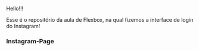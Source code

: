 Hello!!!

Esse é o repositório da aula de Flexbox, na qual fizemos a interface de login do Instagram!


### Instagram-Page
